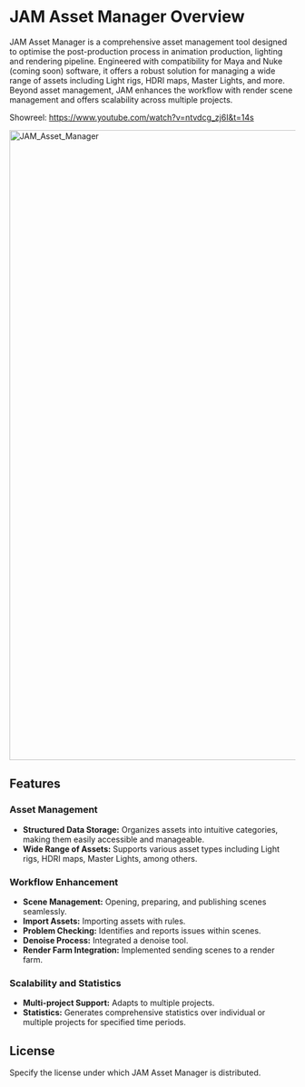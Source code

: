 # JAM Asset Manager Overview

JAM Asset Manager is a comprehensive asset management tool designed to optimise the post-production process in animation production, lighting and rendering pipeline. Engineered with compatibility for Maya and Nuke (coming soon) software, it offers a robust solution for managing a wide range of assets including Light rigs, HDRI maps, Master Lights, and more. Beyond asset management, JAM enhances the workflow with render scene management and offers scalability across multiple projects.

Showreel: https://www.youtube.com/watch?v=ntvdcg_zj6I&t=14s

<img width="1110" alt="JAM_Asset_Manager" src="https://github.com/ginzburg-dev/JAM-asset-manager/assets/143356357/d4c7b994-8b63-48b2-a076-0ef36a24aa3c">

## Features

### Asset Management
- **Structured Data Storage:** Organizes assets into intuitive categories, making them easily accessible and manageable.
- **Wide Range of Assets:** Supports various asset types including Light rigs, HDRI maps, Master Lights, among others.

### Workflow Enhancement
- **Scene Management:** Opening, preparing, and publishing scenes seamlessly.
- **Import Assets:** Importing assets with rules.
- **Problem Checking:** Identifies and reports issues within scenes.
- **Denoise Process:** Integrated a denoise tool.
- **Render Farm Integration:** Implemented sending scenes to a render farm.

### Scalability and Statistics
- **Multi-project Support:** Adapts to multiple projects.
- **Statistics:** Generates comprehensive statistics over individual or multiple projects for specified time periods.

## License
Specify the license under which JAM Asset Manager is distributed.
